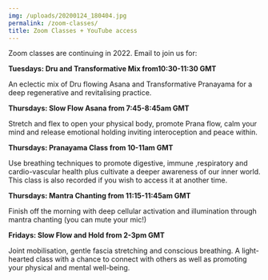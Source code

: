 ```yaml
---
img: /uploads/20200124_180404.jpg
permalink: /zoom-classes/
title: Zoom Classes + YouTube access
---
```

Zoom classes are continuing in 2022. Email to join us for:

**Tuesdays: Dru and Transformative Mix from10:30-11:30 GMT**

An eclectic mix of Dru flowing Asana and Transformative Pranayama for a deep regenerative and revitalising practice.

**Thursdays: Slow Flow Asana from 7:45-8:45am GMT**

Stretch and flex to open your physical body, promote Prana flow, calm your mind and release emotional holding inviting interoception and peace within.

**Thursdays: Pranayama Class from 10-11am GMT**  

Use breathing techniques to promote digestive, immune ,respiratory and cardio-vascular health plus cultivate a deeper awareness of our inner world. This class is also recorded if you wish to access it at another time.

**Thursdays: Mantra Chanting from 11:15-11:45am GMT**

Finish off the morning with deep cellular activation and illumination through mantra chanting (you can mute your mic!)

**Fridays: Slow Flow and Hold from 2-3pm GMT**

Joint mobilisation, gentle fascia stretching and conscious breathing. A light-hearted class with a chance to connect with others as well as promoting your physical and mental well-being.
